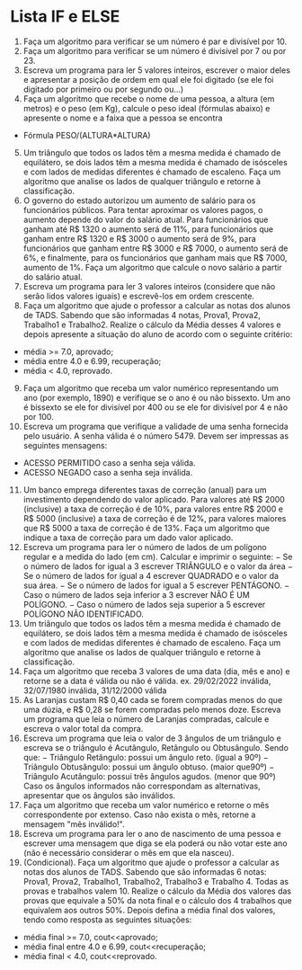 # Lista IF e ELSE
1.	Faça um algoritmo para verificar se um número é par e divisível por 10.
2.	Faça um algoritmo para verificar se um número é divisível por 7 ou por 23.
3.	Escreva um programa para ler 5 valores inteiros, escrever o maior 
deles e apresentar a posição de ordem em qual ele foi digitado (se ele foi digitado por primeiro ou por segundo ou...)
4.	Faça um algoritmo que recebe o nome de uma pessoa, a altura (em metros) e o peso (em Kg), calcule o peso ideal (fórmulas abaixo) e apresente o nome e a faixa que a pessoa se encontra
- Fórmula PESO/(ALTURA*ALTURA)
5.	Um triângulo que todos os lados têm a mesma medida é chamado de equilátero, se dois lados têm a mesma medida é chamado de isósceles e com lados de medidas diferentes é chamado de escaleno. Faça um algoritmo que analise os lados de qualquer triângulo e retorne à classificação.
6.	O governo do estado autorizou um aumento de salário para os funcionários públicos. Para tentar aproximar os valores pagos, o aumento depende do valor do salário atual. Para funcionários que ganham até R$ 1320 o aumento será de 11%, para funcionários que ganham entre R$ 1320 e R$ 3000 o aumento será de 9%, para funcionários que ganham entre R$ 3000 e R$ 7000, o aumento será de 6%, e finalmente, para os funcionários que ganham mais que R$ 7000, aumento de 1%. Faça um algoritmo que calcule o novo salário a partir do salário atual.
7.	Escreva um programa para ler 3 valores inteiros (considere que não 
serão lidos valores iguais) e escrevê-los em ordem crescente.
8.	Faça um algoritmo que ajude o professor a calcular as notas dos alunos de TADS. Sabendo que são informadas 4 notas, Prova1, Prova2, Trabalho1 e Trabalho2. Realize o cálculo da Média desses 4 valores e depois apresente a situação do aluno de acordo com o seguinte critério: 
-	média >= 7.0, aprovado;
-	média entre 4.0 e 6.99, recuperação; 
-	média < 4.0, reprovado.
9.	Faça um algoritmo que receba um valor numérico representando um ano (por exemplo, 1890) e verifique se o ano é ou não bissexto. Um ano é bissexto se ele for divisível por 400 ou se ele for divisível por 4 e não por 100. 
10.	Escreva um programa que verifique a validade de uma senha fornecida 
pelo usuário. A senha válida é o número 5479. Devem ser impressas as 
seguintes mensagens:
-	ACESSO PERMITIDO caso a senha seja válida.
-	ACESSO NEGADO caso a senha seja inválida.
11.	Um banco emprega diferentes taxas de correção (anual) para um investimento dependendo do valor aplicado. Para valores até R$ 2000 (inclusive) a taxa de correção é de 10%, para valores entre R$ 2000 e R$ 5000
(inclusive) a taxa de correção é de 12%, para valores maiores que R$ 5000 a taxa de correção é de 13%. Faça um algoritmo que indique a taxa de correção para um dado valor aplicado.
12.	Escreva um programa para ler o número de lados de um polígono regular 
e a medida do lado (em cm). Calcular e imprimir o seguinte:
− Se o número de lados for igual a 3 escrever TRIÂNGULO e o valor da área
− Se o número de lados for igual a 4 escrever QUADRADO e o valor da sua 
área.
− Se o número de lados for igual a 5 escrever PENTÁGONO.
− Caso o número de lados seja inferior a 3 escrever NÃO É UM POLÍGONO.
− Caso o número de lados seja superior a 5 escrever POLÍGONO NÃO 
IDENTIFICADO.
13.	Um triângulo que todos os lados têm a mesma medida é chamado de equilátero, se dois lados têm a mesma medida é chamado de isósceles e com lados de medidas diferentes é chamado de escaleno. Faça um algoritmo que analise os lados de qualquer triângulo e retorne à classificação.
14.	Faça um algoritmo que receba 3 valores de uma data (dia, mês e ano) e retorne se a data é válida ou não é válida. 
ex. 29/02/2022 inválida, 32/07/1980 inválida, 31/12/2000 válida
15.	As Laranjas custam R$ 0,40 cada se forem compradas menos do que uma 
dúzia, e R$ 0,28 se forem compradas pelo menos doze. Escreva um 
programa que leia o número de Laranjas compradas, calcule e escreva o 
valor total da compra.
16.	Escreva um programa que leia o valor de 3 ângulos de um triângulo e 
escreva se o triângulo é Acutângulo, Retângulo ou Obtusângulo. Sendo 
que:
− Triângulo Retângulo: possui um ângulo reto. (igual a 90º)
− Triângulo Obtusângulo: possui um ângulo obtuso. (maior que90º)
− Triângulo Acutângulo: possui três ângulos agudos. (menor que 90º)
Caso os ângulos informados não correspondam as alternativas, apresentar 	que os ângulos são inválidos.
17.	Faça um algoritmo que receba um valor numérico e retorne o mês correspondente por extenso. Caso não exista o mês, retorne a mensagem "mês inválido!".
18.	Escreva um programa para ler o ano de nascimento de uma pessoa e 
escrever uma mensagem que diga se ela poderá ou não votar este ano 
(não é necessário considerar o mês em que ela nasceu).
19.	(Condicional). Faça um algoritmo que ajude o professor a calcular as notas dos alunos de TADS. Sabendo que são informadas 6 notas: Prova1, Prova2, Trabalho1, Trabalho2, Trabalho3 e Trabalho 4. Todas as provas e trabalhos valem 10. Realize o cálculo da Média dos valores das provas que equivale a 50% da nota final e o cálculo dos 4 trabalhos que equivalem aos outros 50%. Depois defina a média final dos valores, tendo como resposta as seguintes situações:
-	média final >= 7.0, cout<<aprovado;
-	média final entre 4.0 e 6.99, cout<<recuperação; 
-	média final < 4.0, cout<<reprovado.
